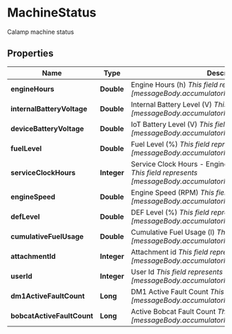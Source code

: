 

# MachineStatus

Calamp machine status

## Properties

| Name | Type | Description | Notes |
|------------ | ------------- | ------------- | -------------|
|**engineHours** | **Double** | Engine Hours (h)  _This field represents [messageBody.accumulatorMap.engineHours]_  |  [optional] |
|**internalBatteryVoltage** | **Double** | Internal Battery Level (V)  _This field represents [messageBody.accumulatorMap.internalBatteryVoltage]_  |  [optional] |
|**deviceBatteryVoltage** | **Double** | IoT Battery Level (V)  _This field represents [messageBody.accumulatorMap.deviceBatteryVoltage]_  |  [optional] |
|**fuelLevel** | **Double** | Fuel Level (%)  _This field represents [messageBody.accumulatorMap.fuelLevel]_  |  [optional] |
|**serviceClockHours** | **Integer** | Service Clock Hours - Engine hours until next service (h)  _This field represents [messageBody.accumulatorMap.serviceClockHours]_  |  [optional] |
|**engineSpeed** | **Double** | Engine Speed (RPM)  _This field represents [messageBody.accumulatorMap.engineSpeed]_  |  [optional] |
|**defLevel** | **Double** | DEF Level (%)  _This field represents [messageBody.accumulatorMap.defLevel]_  |  [optional] |
|**cumulativeFuelUsage** | **Double** | Cumulative Fuel Usage (l)  _This field represents [messageBody.accumulatorMap.cumulativeFuelUsage]_  |  [optional] |
|**attachmentId** | **Integer** | Attachment id  _This field represents [messageBody.accumulatorMap.attachmentId]_  |  [optional] |
|**userId** | **Integer** | User Id  _This field represents [messageBody.accumulatorMap.userId]_  |  [optional] |
|**dm1ActiveFaultCount** | **Long** | DM1 Active Fault Count  _This field represents [messageBody.accumulatorMap.dm1ActiveFaultCount]_  |  [optional] |
|**bobcatActiveFaultCount** | **Long** | Active Bobcat Fault Count  _This field represents [messageBody.accumulatorMap.bobcatActiveFaultCount]_  |  [optional] |



